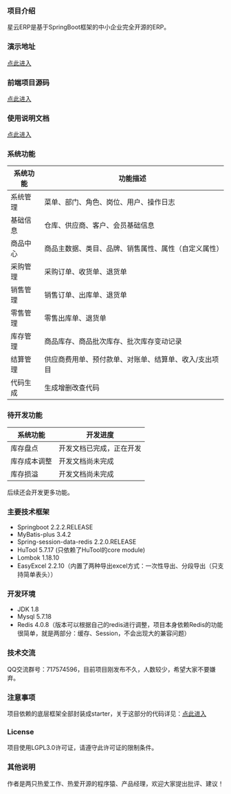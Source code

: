 ### 项目介绍
星云ERP是基于SpringBoot框架的中小企业完全开源的ERP。

### 演示地址
<a href="http://erp.lframework.com" target="_blank">点此进入</a>

### 前端项目源码
<a href="https://gitee.com/lframework/xingyun-front" target="_blank">点此进入</a>

### 使用说明文档
<a href="https://gitee.com/lframework/xingyun-doc" target="_blank">点此进入</a>

### 系统功能
| 系统功能 | 功能描述                        |
|------|-----------------------------|
| 系统管理 | 菜单、部门、角色、岗位、用户、操作日志         |
| 基础信息 | 仓库、供应商、客户、会员基础信息            |
| 商品中心 | 商品主数据、类目、品牌、销售属性、属性（自定义属性）  |
| 采购管理 | 采购订单、收货单、退货单                |
| 销售管理 | 销售订单、出库单、退货单                |
| 零售管理 | 零售出库单、退货单                   |
| 库存管理 | 商品库存、商品批次库存、批次库存变动记录        |
| 结算管理 | 供应商费用单、预付款单、对账单、结算单、收入/支出项目 |
| 代码生成 | 生成增删改查代码                    |

### 待开发功能
| 系统功能 | 开发进度         |
|------|--------------|
| 库存盘点 | 开发文档已完成，正在开发 |
| 库存成本调整 | 开发文档尚未完成     |
| 库存损溢 | 开发文档尚未完成     |

后续还会开发更多功能。

### 主要技术框架
* Springboot 2.2.2.RELEASE
* MyBatis-plus 3.4.2
* Spring-session-data-redis 2.2.0.RELEASE
* HuTool 5.7.17 (只依赖了HuTool的core module)
* Lombok 1.18.10
* EasyExcel 2.2.10（内置了两种导出excel方式：一次性导出、分段导出（只支持简单表头））

### 开发环境
* JDK 1.8
* Mysql 5.7.18
* Redis 4.0.8（版本可以根据自己的redis进行调整，项目本身依赖Redis的功能很简单，就是两部分：缓存、Session，不会出现大的兼容问题）

### 技术交流
QQ交流群号：717574596，目前项目刚发布不久，人数较少，希望大家不要嫌弃。

### 注意事项
项目依赖的底层框架全部封装成starter，关于这部分的代码详见：<a href="https://gitee.com/lframework/jugg" target="_blank">点此进入</a>

### License
项目使用LGPL3.0许可证，请遵守此许可证的限制条件。

### 其他说明
作者是两只热爱工作、热爱开源的程序猿、产品经理，欢迎大家提出批评、建议！